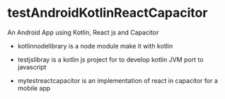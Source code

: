 # testAndroidKotlinReactCapacitor
An Android App using Kotlin, React js and Capacitor

- kotlinnodelibrary is a node module make it with kotlin

- testjslibray is a kotlin js project for to develop kotlin JVM port to javascript

- mytestreactcapacitor is an implementation of react in capacitor for a mobile app

